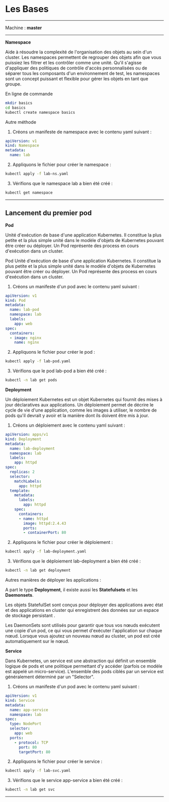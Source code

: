 <br>

# Les Bases

<hr>

Machine : **master**

<hr>

**Namespace**

Aide à résoudre la complexité de l'organisation des objets au sein d'un cluster. Les namespaces permettent de regrouper des objets afin que vous puissiez les filtrer et les contrôler comme une unité. Qu'il s'agisse d'appliquer des politiques de contrôle d'accès personnalisées ou de séparer tous les composants d'un environnement de test, les namespaces sont un concept puissant et flexible pour gérer les objets en tant que groupe.

En ligne de commande

~~~~~~~~~~~~~~~~~~~~~~~~~~~~~~~~~~~~~~~~~~ {.zsh .numberLines}
mkdir basics
cd basics
kubectl create namespace basics
~~~~~~~~~~~~~~~~~~~~~~~~~~~~~~~~~~~~~~~~~~

Autre méthode

1. Créons un manifeste de namespace avec le contenu yaml suivant :

~~~~~~~~~~~~~~~~~~~~~~~~~~~~~~~~~~~~~~~~~~ {.yaml .numberLines}
apiVersion: v1
kind: Namespace
metadata:
  name: lab
~~~~~~~~~~~~~~~~~~~~~~~~~~~~~~~~~~~~~~~~~~

2. Appliquons le fichier pour créer le namespace :

~~~~~~~~~~~~~~~~~~~~~~~~~~~~~~~~~~~~~~~~~~ {.zsh .numberLines}
kubectl apply -f lab-ns.yaml
~~~~~~~~~~~~~~~~~~~~~~~~~~~~~~~~~~~~~~~~~~

3. Vérifions que le namespace lab a bien été créé :

~~~~~~~~~~~~~~~~~~~~~~~~~~~~~~~~~~~~~~~~~~ {.zsh .numberLines}
kubectl get namespace
~~~~~~~~~~~~~~~~~~~~~~~~~~~~~~~~~~~~~~~~~~

<hr>

## Lancement du premier pod

**Pod**

Unité d'exécution de base d'une application Kubernetes. Il constitue la plus petite et la plus simple unité dans le modèle d'objets de Kubernetes pouvant être  créer ou déployer. Un Pod représente des process en cours d'exécution dans un cluster.

Pod
Unité d'exécution de base d'une application Kubernetes. Il constitue la plus petite et la plus simple unité dans le modèle d'objets de Kubernetes pouvant être  créer ou déployer. Un Pod représente des process en cours d'exécution dans un cluster.

1. Créons un manifeste d'un pod avec le contenu yaml suivant :

~~~~~~~~~~~~~~~~~~~~~~~~~~~~~~~~~~~~~~~~~~ {.yaml .numberLines}
apiVersion: v1
kind: Pod
metadata:
  name: lab-pod
  namespace: lab  
  labels:
    app: web
spec:
  containers:
  - image: nginx
    name: nginx
~~~~~~~~~~~~~~~~~~~~~~~~~~~~~~~~~~~~~~~~~~

2. Appliquons le fichier pour créer le pod :

~~~~~~~~~~~~~~~~~~~~~~~~~~~~~~~~~~~~~~~~~~ {.zsh .numberLines}
kubectl apply -f lab-pod.yaml
~~~~~~~~~~~~~~~~~~~~~~~~~~~~~~~~~~~~~~~~~~

3. Vérifions que le pod lab-pod a bien été créé :

~~~~~~~~~~~~~~~~~~~~~~~~~~~~~~~~~~~~~~~~~~ {.zsh .numberLines}
kubectl -n lab get pods
~~~~~~~~~~~~~~~~~~~~~~~~~~~~~~~~~~~~~~~~~~


**Deployment**

Un déploiement Kubernetes est un objet Kubernetes qui fournit des mises à jour déclaratives aux applications. Un déploiement permet de décrire le cycle de vie d'une application, comme les images à utiliser, le nombre de pods qu'il devrait y avoir et la manière dont ils doivent être mis à jour. 

1. Créons un déploiement avec le contenu yaml suivant :

~~~~~~~~~~~~~~~~~~~~~~~~~~~~~~~~~~~~~~~~~~ {.yaml .numberLines}
apiVersion: apps/v1
kind: Deployment
metadata:
  name: lab-deployment
  namespace: lab
  labels:
    app: httpd
spec:
  replicas: 2
  selector:
    matchLabels:
      app: httpd
  template:
    metadata:
      labels:
        app: httpd
    spec:
      containers:
      - name: httpd
        image: httpd:2.4.43
        ports:
        - containerPort: 80
~~~~~~~~~~~~~~~~~~~~~~~~~~~~~~~~~~~~~~~~~~

2. Appliquons le fichier pour créer le déploiement :

~~~~~~~~~~~~~~~~~~~~~~~~~~~~~~~~~~~~~~~~~~ {.zsh .numberLines}
kubectl apply -f lab-deployment.yaml
~~~~~~~~~~~~~~~~~~~~~~~~~~~~~~~~~~~~~~~~~~

3. Vérifions que le déploiement lab-deployment a bien été créé :

~~~~~~~~~~~~~~~~~~~~~~~~~~~~~~~~~~~~~~~~~~ {.zsh .numberLines}
kubectl -n lab get deployment
~~~~~~~~~~~~~~~~~~~~~~~~~~~~~~~~~~~~~~~~~~

Autres manières de déployer les applications :

A part le type **Deployment**, il existe aussi les **Statefulsets** et les **Daemonsets**. 

Les objets StatefulSet sont conçus pour déployer des applications avec état et des applications en cluster qui enregistrent des données sur un espace de stockage persistant . 

Les DaemonSets sont utilisés pour garantir que tous vos nœuds exécutent une copie d'un pod, ce qui vous permet d'exécuter l'application sur chaque nœud. Lorsque vous ajoutez un nouveau nœud au cluster, un pod est créé automatiquement sur le nœud.



**Service**

Dans Kubernetes, un service est une abstraction qui définit un ensemble logique de pods et une politique permettant d'y accéder (parfois ce modèle est appelé un micro-service). L'ensemble des pods ciblés par un service est généralement déterminé par un "Selector".

1. Créons un manifeste d'un pod avec le contenu yaml suivant :


~~~~~~~~~~~~~~~~~~~~~~~~~~~~~~~~~~~~~~~~~~ {.yaml .numberLines}
apiVersion: v1
kind: Service
metadata:
  name: app-service
  namespace: lab
spec:
  type: NodePort
  selector:
    app: web
  ports:
    - protocol: TCP
      port: 80
      targetPort: 80

~~~~~~~~~~~~~~~~~~~~~~~~~~~~~~~~~~~~~~~~~~

2. Appliquons le fichier pour créer le service :

~~~~~~~~~~~~~~~~~~~~~~~~~~~~~~~~~~~~~~~~~~ {.zsh .numberLines}
kubectl apply -f lab-svc.yaml
~~~~~~~~~~~~~~~~~~~~~~~~~~~~~~~~~~~~~~~~~~

3. Vérifions que le service app-service a bien été créé :

~~~~~~~~~~~~~~~~~~~~~~~~~~~~~~~~~~~~~~~~~~ {.zsh .numberLines}
kubectl -n lab get svc
~~~~~~~~~~~~~~~~~~~~~~~~~~~~~~~~~~~~~~~~~~

<hr>

